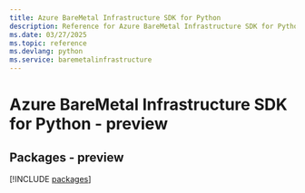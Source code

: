 ```yaml
---
title: Azure BareMetal Infrastructure SDK for Python
description: Reference for Azure BareMetal Infrastructure SDK for Python
ms.date: 03/27/2025
ms.topic: reference
ms.devlang: python
ms.service: baremetalinfrastructure
---
```

# Azure BareMetal Infrastructure SDK for Python - preview
## Packages - preview
[!INCLUDE [packages](baremetal-infrastructure-index.md)]